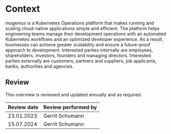 # Context

mogenius is a Kubernetes Operations platform that makes running and scaling cloud-native applications simple and efficient. The platform helps engineering teams manage their development operations with an automated Kubernetes workflows and an optimized developer experience. As a result, businesses can achieve greater scalability and ensure a future-proof approach to development. Interested parties internally are employees, shareholders, investors, founders and managing directors. Interested parties externally are customers, partners and suppliers, job applicants, banks, authorities and agencies.


## Review

This overview is reviewed and updated annually and as required.

| Review date | Review performed by |
|-------------|---------------------|
| 23.01.2023  |	Gerrit Schumann     |
| 15.07.2024  |	Gerrit Schumann     |



